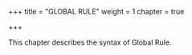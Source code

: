 +++
title = "GLOBAL RULE"
weight = 1
chapter = true

+++

This chapter describes the syntax of Global Rule.
